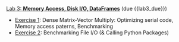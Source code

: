 [Lab 3: **Memory Access, Disk I/O, DataFrames**](https://github.com/PsuAstro528/lab3)  (due {{lab3_due}})
- [Exercise 1](https://psuastro528.github.io/lab3/ex1.html):  Dense Matrix-Vector Multiply:  Optimizing serial code, Memory access paterns, Benchmarking
- [Exercise 2](https://psuastro528.github.io/lab3/ex2_static.html):  Benchmarking File I/O (& Calling Python Packages)